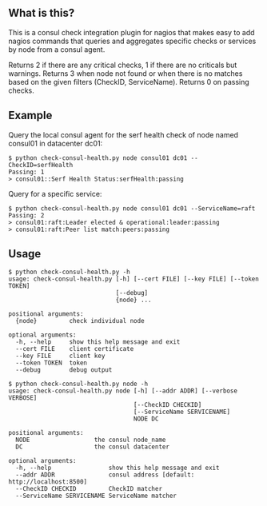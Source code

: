 ## What is this?

This is a consul check integration plugin for nagios that makes easy to add nagios commands that queries and aggregates specific checks or services by node from a consul agent.

Returns 2 if there are any critical checks, 1 if there are no criticals but warnings. Returns 3 when node not found or when there is no matches based on the given filters (CheckID, ServiceName). Returns 0 on passing checks.

## Example

Query the local consul agent for the serf health check of node named consul01 in datacenter dc01:
```
$ python check-consul-health.py node consul01 dc01 --CheckID=serfHealth
Passing: 1
> consul01::Serf Health Status:serfHealth:passing
```

Query for a specific service:
```
$ python check-consul-health.py node consul01 dc01 --ServiceName=raft
Passing: 2
> consul01:raft:Leader elected & operational:leader:passing
> consul01:raft:Peer list match:peers:passing
```

## Usage

```
$ python check-consul-health.py -h
usage: check-consul-health.py [-h] [--cert FILE] [--key FILE] [--token TOKEN]
                              [--debug]
                              {node} ...

positional arguments:
  {node}         check individual node

optional arguments:
  -h, --help     show this help message and exit
  --cert FILE    client certificate
  --key FILE     client key
  --token TOKEN  token
  --debug        debug output
```

```
$ python check-consul-health.py node -h
usage: check-consul-health.py node [-h] [--addr ADDR] [--verbose VERBOSE]
                                   [--CheckID CHECKID]
                                   [--ServiceName SERVICENAME]
                                   NODE DC

positional arguments:
  NODE                  the consul node_name
  DC                    the consul datacenter

optional arguments:
  -h, --help                show this help message and exit
  --addr ADDR               consul address [default: http://localhost:8500]
  --CheckID CHECKID         CheckID matcher
  --ServiceName SERVICENAME ServiceName matcher
```

